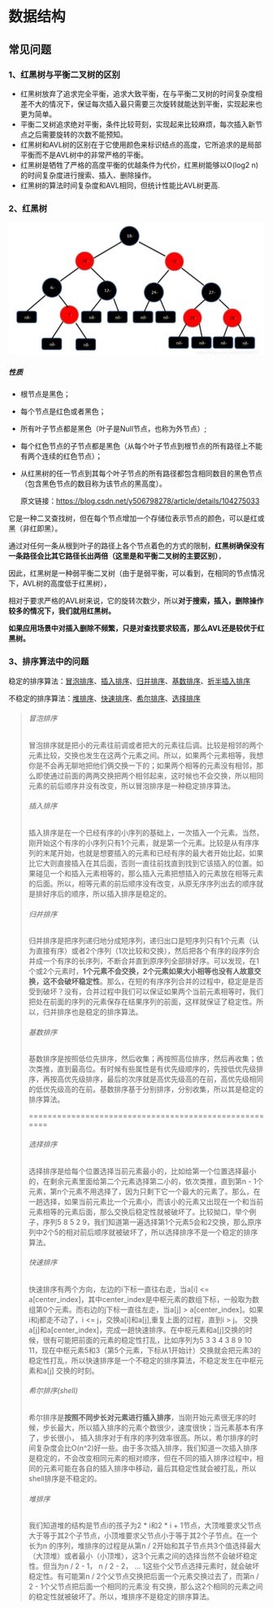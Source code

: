 # 数据结构

## 常见问题

### 1、红黑树与平衡二叉树的区别

- 红黑树放弃了追求完全平衡，追求大致平衡，在与平衡二叉树的时间复杂度相差不大的情况下，保证每次插入最只需要三次旋转就能达到平衡，实现起来也更为简单。
- 平衡二叉树追求绝对平衡，条件比较苛刻，实现起来比较麻烦，每次插入新节点之后需要旋转的次数不能预知。
- 红黑树和AVL树的区别在于它使用颜色来标识结点的高度，它所追求的是局部平衡而不是AVL树中的非常严格的平衡。
- 红黑树是牺牲了严格的高度平衡的优越条件为代价，红黑树能够以O(log2 n)的时间复杂度进行搜索、插入、删除操作。
- 红黑树的算法时间复杂度和AVL相同，但统计性能比AVL树更高.



### 2、红黑树

![image-20210911093617358](数据结构.assets/image-20210911093617358.png)

##### 性质

- 根节点是黑色；

- 每个节点是红色或者黑色；

- 所有叶子节点都是黑色（叶子是Null节点，也称为外节点）;

- 每个红色节点的子节点都是黑色（从每个叶子节点到根节点的所有路径上不能有两个连续的红色节点）；

- 从红黑树的任一节点到其每个叶子节点的所有路径都包含相同数目的黑色节点（包含黑色节点的数目称为该节点的黑高度）。

  原文链接：https://blog.csdn.net/y506798278/article/details/104275033



它是一种二叉查找树，但在每个节点增加一个存储位表示节点的颜色，可以是红或黑（非红即黑）。

通过对任何一条从根到叶子的路径上各个节点着色的方式的限制，**红黑树确保没有一条路径会比其它路径长出两倍（这里是和平衡二叉树的主要区别）**，

因此，红黑树是一种弱平衡二叉树（由于是弱平衡，可以看到，在相同的节点情况下，AVL树的高度低于红黑树），

相对于要求严格的AVL树来说，它的旋转次数少，所以**对于搜索，插入，删除操作较多的情况下，我们就用红黑树。**

**如果应用场景中对插入删除不频繁，只是对查找要求较高，那么AVL还是较优于红黑树。**



### 3、排序算法中的问题

稳定的排序算法：[冒泡排序](https://link.zhihu.com/?target=http%3A//baike.baidu.com/view/254413.htm)、[插入排序](https://link.zhihu.com/?target=http%3A//baike.baidu.com/view/1193395.htm)、[归并排序](https://link.zhihu.com/?target=http%3A//baike.baidu.com/view/90797.htm)、[基数排序](https://link.zhihu.com/?target=http%3A//baike.baidu.com/view/1170573.htm)、[折半插入排序](https://link.zhihu.com/?target=http%3A//baike.baidu.com/view/9681546.htm)

不稳定的排序算法：[堆排序](https://link.zhihu.com/?target=http%3A//baike.baidu.com/view/157305.htm)、[快速排序](https://link.zhihu.com/?target=http%3A//baike.baidu.com/view/115472.htm)、[希尔排序](https://link.zhihu.com/?target=http%3A//baike.baidu.com/view/178698.htm)、[选择排序](https://link.zhihu.com/?target=http%3A//baike.baidu.com/view/3632419.htm)

> ###### 冒泡排序
>
> 冒泡排序就是把小的元素往前调或者把大的元素往后调。比较是相邻的两个元素比较，交换也发生在这两个元素之间。所以，如果两个元素相等，我想你是不会再无聊地把他们俩交换一下的；如果两个相等的元素没有相邻，那么即使通过前面的两两交换把两个相邻起来，这时候也不会交换，所以相同元素的前后顺序并没有改变，所以冒泡排序是一种稳定排序算法。
>
> ###### 插入排序 
>
> 插入排序是在一个已经有序的小序列的基础上，一次插入一个元素。当然，刚开始这个有序的小序列只有1个元素，就是第一个元素。比较是从有序序列的末尾开始，也就是想要插入的元素和已经有序的最大者开始比起，如果比它大则直接插入在其后面，否则一直往前找直到找到它该插入的位置。如果碰见一个和插入元素相等的，那么插入元素把想插入的元素放在相等元素的后面。所以，相等元素的前后顺序没有改变，从原无序序列出去的顺序就是排好序后的顺序，所以插入排序是稳定的。
>
> ###### 归并排序 
>
> 归并排序是把序列递归地分成短序列，递归出口是短序列只有1个元素（认为直接有序）或者2个序列（1次比较和交换），然后把各个有序的段序列合并成一个有序的长序列，不断合并直到原序列全部排好序。可以发现，在1个或2个元素时，**1个元素不会交换，2个元素如果大小相等也没有人故意交换，这不会破坏稳定性**。那么，在短的有序序列合并的过程中，稳定是是否受到破坏？没有，合并过程中我们可以保证如果两个当前元素相等时，我们把处在前面的序列的元素保存在结果序列的前面，这样就保证了稳定性。所以，归并排序也是稳定的排序算法。
>
> ###### 基数排序 
>
> 基数排序是按照低位先排序，然后收集；再按照高位排序，然后再收集；依次类推，直到最高位。有时候有些属性是有优先级顺序的，先按低优先级排序，再按高优先级排序，最后的次序就是高优先级高的在前，高优先级相同的低优先级高的在前。基数排序基于分别排序，分别收集，所以其是稳定的排序算法。
>
> ======================================================
>
> ###### 选择排序
>
> 选择排序是给每个位置选择当前元素最小的，比如给第一个位置选择最小的，在剩余元素里面给第二个元素选择第二小的，依次类推，直到第n - 1个元素，第n个元素不用选择了，因为只剩下它一个最大的元素了。那么，在一趟选择，如果当前元素比一个元素小，而该小的元素又出现在一个和当前元素相等的元素后面，那么交换后稳定性就被破坏了。比较拗口，举个例子，序列5 8 5 2 9，我们知道第一遍选择第1个元素5会和2交换，那么原序列中2个5的相对前后顺序就被破坏了，所以选择排序不是一个稳定的排序算法。
>
> ###### 快速排序 
>
> 快速排序有两个方向，左边的i下标一直往右走，当a[i] <= a[center_index]，其中center_index是中枢元素的数组下标，一般取为数组第0个元素。而右边的j下标一直往左走，当a[j] > a[center_index]。如果i和j都走不动了，i <= j，交换a[i]和a[j],重复上面的过程，直到i > j。 交换a[j]和a[center_index]，完成一趟快速排序。在中枢元素和a[j]交换的时候，很有可能把前面的元素的稳定性打乱，比如序列为5 3 3 4 3 8 9 10 11，现在中枢元素5和3（第5个元素，下标从1开始计）交换就会把元素3的稳定性打乱，所以快速排序是一个不稳定的排序算法，不稳定发生在中枢元素和a[j] 交换的时刻。
>
> ###### 希尔排序(shell) 
>
> 希尔排序是**按照不同步长对元素进行插入排序**，当刚开始元素很无序的时候，步长最大，所以插入排序的元素个数很少，速度很快；当元素基本有序了，步长很小， 插入排序对于有序的序列效率很高。所以，希尔排序的时间复杂度会比O(n^2)好一些。由于多次插入排序，我们知道一次插入排序是稳定的，不会改变相同元素的相对顺序，但在不同的插入排序过程中，相同的元素可能在各自的插入排序中移动，最后其稳定性就会被打乱，所以shell排序是不稳定的。
>
> ###### 堆排序 
>
> 我们知道堆的结构是节点i的孩子为2 * i和2 * i + 1节点，大顶堆要求父节点大于等于其2个子节点，小顶堆要求父节点小于等于其2个子节点。在一个长为n 的序列，堆排序的过程是从第n / 2开始和其子节点共3个值选择最大（大顶堆）或者最小（小顶堆），这3个元素之间的选择当然不会破坏稳定性。但当为n / 2 - 1， n / 2 - 2， ... 1这些个父节点选择元素时，就会破坏稳定性。有可能第n / 2个父节点交换把后面一个元素交换过去了，而第n / 2 - 1个父节点把后面一个相同的元素没 有交换，那么这2个相同的元素之间的稳定性就被破坏了。所以，堆排序不是稳定的排序算法。